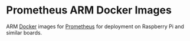 # Prometheus ARM Docker Images

ARM [Docker][docker] images for [Prometheus][prometheus] for deployment on Raspberry Pi and similar boards.

[docker]: https://www.docker.com
[prometheus]: https://prometheus.io/